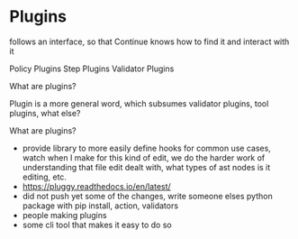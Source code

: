 # Plugins

follows an interface, so that Continue knows how to find it and interact with it

Policy Plugins
Step Plugins
Validator Plugins

What are plugins?

Plugin is a more general word, which subsumes validator plugins, tool plugins, what else?

What are plugins?
- provide library to more easily define hooks for common use cases, watch when I make for this kind of edit, we do the harder work of understanding that file edit dealt with, what types of ast nodes is it editing, etc.
- https://pluggy.readthedocs.io/en/latest/
- did not push yet some of the changes, write someone elses python package with pip install, action, validators
- people making plugins
- some cli tool that makes it easy to do so
